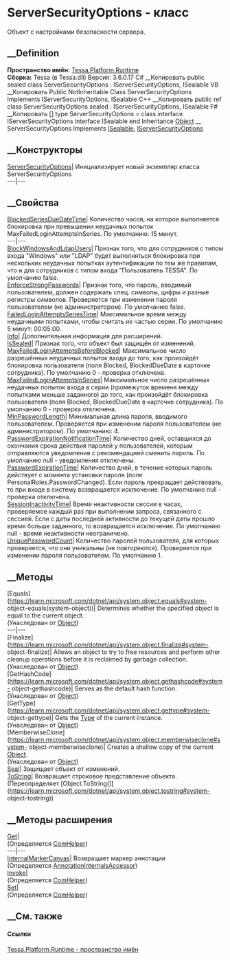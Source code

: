 # ServerSecurityOptions - класс
Объект с настройками безопасности сервера.
## __Definition
 **Пространство имён:** [Tessa.Platform.Runtime](N_Tessa_Platform_Runtime.htm)  
 **Сборка:** Tessa (в Tessa.dll) Версия: 3.6.0.17
C# __Копировать
     public sealed class ServerSecurityOptions : IServerSecurityOptions, 
    	ISealable
VB __Копировать
     Public NotInheritable Class ServerSecurityOptions
    	Implements IServerSecurityOptions, ISealable
C++ __Копировать
     public ref class ServerSecurityOptions sealed : IServerSecurityOptions, 
    	ISealable
F# __Копировать
     [<SealedAttribute>]
    type ServerSecurityOptions = 
        class
            interface IServerSecurityOptions
            interface ISealable
        end
Inheritance
    [Object](https://learn.microsoft.com/dotnet/api/system.object) __ ServerSecurityOptions
Implements
    [ISealable](T_Tessa_Platform_ISealable.htm), [IServerSecurityOptions](T_Tessa_Platform_Runtime_IServerSecurityOptions.htm)
##  __Конструкторы
[ServerSecurityOptions](M_Tessa_Platform_Runtime_ServerSecurityOptions__ctor.htm)|
Инициализирует новый экземпляр класса ServerSecurityOptions  
---|---  
##  __Свойства
[BlockedSeriesDueDateTime](P_Tessa_Platform_Runtime_ServerSecurityOptions_BlockedSeriesDueDateTime.htm)|
Количество часов, на которое выполняется блокировка при превышении неудачных
попыток MaxFailedLoginAttemptsInSeries. По умолчанию: 15 минут.  
---|---  
[BlockWindowsAndLdapUsers](P_Tessa_Platform_Runtime_ServerSecurityOptions_BlockWindowsAndLdapUsers.htm)|
Признак того, что для сотрудников с типом входа "Windows" или "LDAP" будет
выполняться блокировка при нескольких неудачных попытках аутентификации по тем
же правилам, что и для сотрудников с типом входа "Пользователь TESSA". По
умолчанию false.  
[EnforceStrongPasswords](P_Tessa_Platform_Runtime_ServerSecurityOptions_EnforceStrongPasswords.htm)|
Признак того, что пароль, вводимый пользователем, должен содержать спец.
символы, цифры и разные регистры символов. Проверяется при изменении пароля
пользователем (не администратором). По умолчанию false.  
[FailedLoginAttemptsSeriesTime](P_Tessa_Platform_Runtime_ServerSecurityOptions_FailedLoginAttemptsSeriesTime.htm)|
Максимальное время между неудачными попытками, чтобы считать их частью серии.
По умолчанию 5 минут: 00:05:00.  
[Info](P_Tessa_Platform_Runtime_ServerSecurityOptions_Info.htm)|
Дополнительная информация для расширений.  
[IsSealed](P_Tessa_Platform_Runtime_ServerSecurityOptions_IsSealed.htm)|
Признак того, что объект был защищён от изменений.  
[MaxFailedLoginAttemptsBeforeBlocked](P_Tessa_Platform_Runtime_ServerSecurityOptions_MaxFailedLoginAttemptsBeforeBlocked.htm)|
Максимальное число разрешённых неудачных попыток входа до того, как произойдёт
блокировка пользователя (поля Blocked, BlockedDueDate в карточке сотрудника).
По умолчанию 0 \- проверка отключена.  
[MaxFailedLoginAttemptsInSeries](P_Tessa_Platform_Runtime_ServerSecurityOptions_MaxFailedLoginAttemptsInSeries.htm)|
Максимальное число разрешённых неудачных попыток входа в серии (промежуток
времени между попытками меньше заданного) до того, как произойдёт блокировка
пользователя (поля Blocked, BlockedDueDate в карточке сотрудника). По
умолчанию 0 \- проверка отключена.  
[MinPasswordLength](P_Tessa_Platform_Runtime_ServerSecurityOptions_MinPasswordLength.htm)|
Минимальная длина пароля, вводимого пользователем. Проверяется при изменении
пароля пользователем (не администратором). По умолчанию: 4.  
[PasswordExpirationNotificationTime](P_Tessa_Platform_Runtime_ServerSecurityOptions_PasswordExpirationNotificationTime.htm)|
Количество дней, оставшихся до окончания срока действия паролей у
пользователей, которым отправляются уведомления с рекомендацией сменить
пароль. По умолчанию null \- уведомления отключены.  
[PasswordExpirationTime](P_Tessa_Platform_Runtime_ServerSecurityOptions_PasswordExpirationTime.htm)|
Количество дней, в течение которых пароль действует с момента установки пароля
(поле PersonalRoles.PasswordChanged). Если пароль прекращает действовать, то
при входе в систему возвращается исключение. По умолчанию null \- проверка
отключена.  
[SessionInactivityTime](P_Tessa_Platform_Runtime_ServerSecurityOptions_SessionInactivityTime.htm)|
Время неактивности сессии в часах, проверяемое каждый раз при выполнении
запроса, связанного с сессией. Если с даты последней активности до текущей
даты прошло время больше заданного, то возвращается исключение. По умолчанию
null \- время неактивности неограничено.  
[UniquePasswordCount](P_Tessa_Platform_Runtime_ServerSecurityOptions_UniquePasswordCount.htm)|
Количество паролей пользователя, для которых проверяется, что они уникальны
(не повторяются). Проверяется при изменении пароля пользователем. По умолчанию
1.  
## __Методы
[Equals](https://learn.microsoft.com/dotnet/api/system.object.equals#system-
object-equals\(system-object\))| Determines whether the specified object is
equal to the current object.  
(Унаследован от
[Object](https://learn.microsoft.com/dotnet/api/system.object))  
---|---  
[Finalize](https://learn.microsoft.com/dotnet/api/system.object.finalize#system-
object-finalize)| Allows an object to try to free resources and perform other
cleanup operations before it is reclaimed by garbage collection.  
(Унаследован от
[Object](https://learn.microsoft.com/dotnet/api/system.object))  
[GetHashCode](https://learn.microsoft.com/dotnet/api/system.object.gethashcode#system-
object-gethashcode)| Serves as the default hash function.  
(Унаследован от
[Object](https://learn.microsoft.com/dotnet/api/system.object))  
[GetType](https://learn.microsoft.com/dotnet/api/system.object.gettype#system-
object-gettype)| Gets the
[Type](https://learn.microsoft.com/dotnet/api/system.type) of the current
instance.  
(Унаследован от
[Object](https://learn.microsoft.com/dotnet/api/system.object))  
[MemberwiseClone](https://learn.microsoft.com/dotnet/api/system.object.memberwiseclone#system-
object-memberwiseclone)| Creates a shallow copy of the current
[Object](https://learn.microsoft.com/dotnet/api/system.object).  
(Унаследован от
[Object](https://learn.microsoft.com/dotnet/api/system.object))  
[Seal](M_Tessa_Platform_Runtime_ServerSecurityOptions_Seal.htm)| Защищает
объект от изменений.  
[ToString](M_Tessa_Platform_Runtime_ServerSecurityOptions_ToString.htm)|
Возвращает строковое представление объекта.  
(Переопределяет
[Object.ToString()](https://learn.microsoft.com/dotnet/api/system.object.tostring#system-
object-tostring))  
##  __Методы расширения
[Get](M_Tessa_Extensions_Default_Client_EDS_ComHelper_Get.htm)|  
(Определяется
[ComHelper](T_Tessa_Extensions_Default_Client_EDS_ComHelper.htm))  
---|---  
[InternalMarkerCanvas](M_Tessa_UI_Views_Charting_Annotations_AnnotationInternalsAccessor_InternalMarkerCanvas.htm)|
Возвращает маркер аннотации  
(Определяется
[AnnotationInternalsAccessor](T_Tessa_UI_Views_Charting_Annotations_AnnotationInternalsAccessor.htm))  
[Invoke](M_Tessa_Extensions_Default_Client_EDS_ComHelper_Invoke.htm)|  
(Определяется
[ComHelper](T_Tessa_Extensions_Default_Client_EDS_ComHelper.htm))  
[Set](M_Tessa_Extensions_Default_Client_EDS_ComHelper_Set.htm)|  
(Определяется
[ComHelper](T_Tessa_Extensions_Default_Client_EDS_ComHelper.htm))  
##  __См. также
#### Ссылки
[Tessa.Platform.Runtime - пространство имён](N_Tessa_Platform_Runtime.htm)

